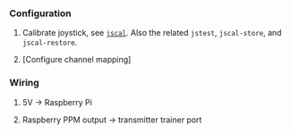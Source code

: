 
### Configuration

1. Calibrate joystick, see [`jscal`](http://linux.die.net/man/1/jscal). Also the related `jstest`, `jscal-store`, and
`jscal-restore`.

2. [Configure channel mapping]

### Wiring

1. 5V &rarr; Raspberry Pi

2. Raspberry PPM output &rarr; transmitter trainer port
